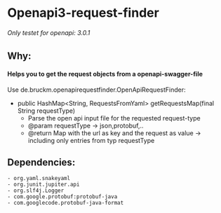 # Openapi3-request-finder

###### Only testet for openapi: 3.0.1

## Why:

#### Helps you to get the request objects from a openapi-swagger-file   


Use de.bruckm.openapirequestfinder.OpenApiRequestFinder:
- public HashMap<String, RequestsFromYaml> getRequestsMap(final String requestType)
     * Parse the open api input file for the requested request-type
     * @param requestType -> json,protobuf,..
     * @return Map with the url as key and the request as value -> including only entries from typ requestType
    
## Dependencies:
    - org.yaml.snakeyaml
    - org.junit.jupiter.api
    - org.slf4j.Logger
    - com.google.protobuf:protobuf-java
    - com.googlecode.protobuf-java-format

